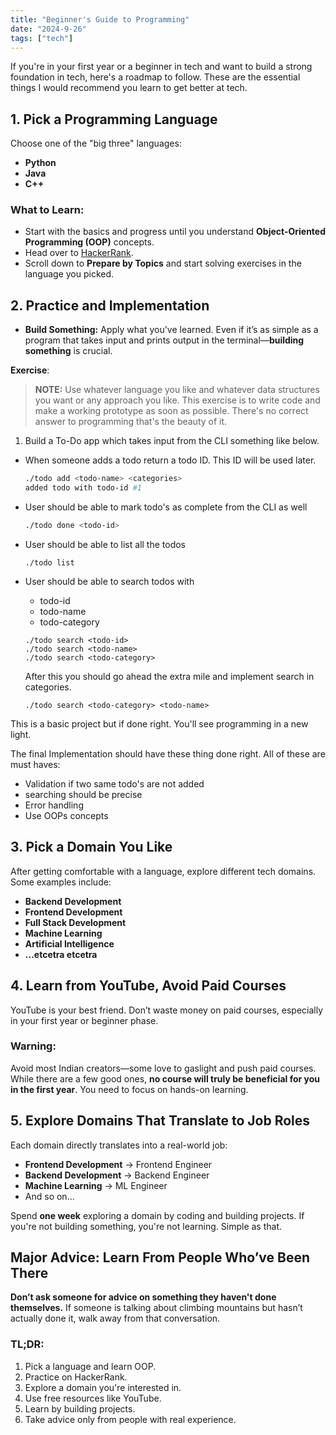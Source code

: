 ```yaml
---
title: "Beginner's Guide to Programming"
date: "2024-9-26"
tags: ["tech"]
---
```


If you're in your first year or a beginner in tech and want to build a strong foundation in tech, here's a roadmap to follow. These are the essential things I would recommend you learn to get better at tech.

## 1. Pick a Programming Language

Choose one of the "big three" languages:

- **Python**
- **Java**
- **C++**

### What to Learn:

- Start with the basics and progress until you understand **Object-Oriented Programming (OOP)** concepts.
- Head over to [HackerRank](https://www.hackerrank.com/dashboard).
- Scroll down to **Prepare by Topics** and start solving exercises in the language you picked.

## 2. Practice and Implementation

- **Build Something:** Apply what you've learned. Even if it’s as simple as a program that takes input and prints output in the terminal—**building something** is crucial.

**Exercise**: 

> **NOTE:** Use whatever language you like and whatever data structures you want or any approach you like. This exercise is to write code and make a working prototype as soon as possible. There's no correct answer to programming that's the beauty of it.

1. Build a To-Do app which takes input from the CLI something like below.  

  * When someone adds a todo return a todo ID. This ID will be used later. 
    ```sh
    ./todo add <todo-name> <categories>
    added todo with todo-id #1
    ```

  * User should be able to mark todo's as complete from the CLI as well
    ```sh
    ./todo done <todo-id>   
    ```

  * User should be able to list all the todos
    ```
    ./todo list 
    ```

  * User should be able to search todos with 
    - todo-id
    - todo-name
    - todo-category

    ```
    ./todo search <todo-id>   
    ./todo search <todo-name>   
    ./todo search <todo-category>   
    ```

    After this you should go ahead the extra mile and implement search in categories.
    ```
    ./todo search <todo-category> <todo-name>
    ```

This is a basic project but if done right. You'll see programming in a new light.
 
The final Implementation should have these thing done right. All of these are must haves:
- Validation if two same todo's are not added
- searching should be precise
- Error handling
- Use OOPs concepts

## 3. Pick a Domain You Like

After getting comfortable with a language, explore different tech domains. Some examples include:

- **Backend Development**
- **Frontend Development**
- **Full Stack Development**
- **Machine Learning**
- **Artificial Intelligence**
- **...etcetra etcetra**

## 4. Learn from YouTube, Avoid Paid Courses

YouTube is your best friend. Don’t waste money on paid courses, especially in your first year or beginner phase.

### Warning:
Avoid most Indian creators—some love to gaslight and push paid courses. While there are a few good ones, **no course will truly be beneficial for you in the first year**. You need to focus on hands-on learning.

## 5. Explore Domains That Translate to Job Roles

Each domain directly translates into a real-world job:

- **Frontend Development** → Frontend Engineer
- **Backend Development** → Backend Engineer
- **Machine Learning** → ML Engineer
- And so on...

Spend **one week** exploring a domain by coding and building projects. If you're not building something, you're not learning. Simple as that.

## Major Advice: Learn From People Who’ve Been There

**Don’t ask someone for advice on something they haven't done themselves.** If someone is talking about climbing mountains but hasn’t actually done it, walk away from that conversation.

### TL;DR:
1. Pick a language and learn OOP.
2. Practice on HackerRank.
3. Explore a domain you're interested in.
4. Use free resources like YouTube.
5. Learn by building projects.
6. Take advice only from people with real experience.


